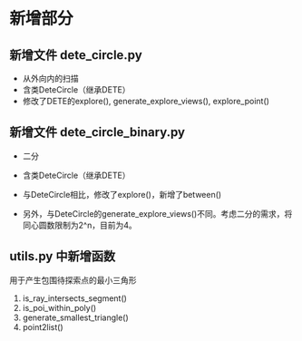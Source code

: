 # 新增部分

## 新增文件 dete_circle.py

- 从外向内的扫描
- 含类DeteCircle（继承DETE）
- 修改了DETE的explore(), generate_explore_views(), explore_point()

## 新增文件 dete_circle_binary.py

- 二分
- 含类DeteCircle（继承DETE）

- 与DeteCircle相比，修改了explore()，新增了between()
- 另外，与DeteCircle的generate_explore_views()不同。考虑二分的需求，将同心圆数限制为2^n，目前为4。

## utils.py 中新增函数

用于产生包围待探索点的最小三角形

1. is_ray_intersects_segment()
2. is_poi_within_poly()
3. generate_smallest_triangle()
4. point2list()